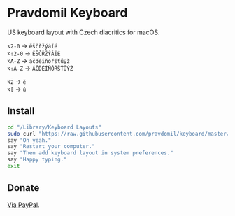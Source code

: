 # Pravdomil Keyboard

US keyboard layout with Czech diacritics for macOS.

`⌥2‑0` → `ěščřžýáíé`  
`⌥⇧2‑0` → `ĚŠČŘŽÝÁÍÉ`  
`⌥A-Z` → `áčďéíňóřšťůýž`  
`⌥⇧A-Z` → `ÁČĎÉÍŇÓŘŠŤŮÝŽ`

`⌥2` → `ě`  
`⌥[` → `ú`

## Install

```sh
cd "/Library/Keyboard Layouts"
sudo curl "https://raw.githubusercontent.com/pravdomil/keyboard/master/Pravdomil.keylayout" -O
say "Oh yeah."
say "Restart your computer."
say "Then add keyboard layout in system preferences."
say "Happy typing."
exit
```

## Donate

[Via PayPal](https://www.paypal.com/cgi-bin/webscr?cmd=_s-xclick&hosted_button_id=BCL2X3AFQBAP2&item_name=Pravdomil%20Keyboard%20beer).
